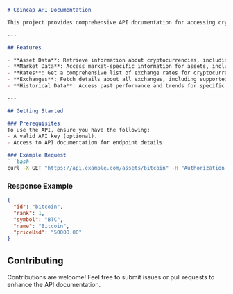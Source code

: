```markdown
# Coincap API Documentation

This project provides comprehensive API documentation for accessing cryptocurrency and market-related data. It is designed for developers who want to integrate crypto features such as asset details, rates, exchanges, and historical data into their applications.

---

## Features

- **Asset Data**: Retrieve information about cryptocurrencies, including prices, market cap, and supply.
- **Market Data**: Access market-specific information for assets, including exchange details and trading volumes.
- **Rates**: Get a comprehensive list of exchange rates for cryptocurrencies and fiat currencies.
- **Exchanges**: Fetch details about all exchanges, including supported assets and trading pairs.
- **Historical Data**: Access past performance and trends for specific assets.

---

## Getting Started

### Prerequisites
To use the API, ensure you have the following:
- A valid API key (optional).
- Access to API documentation for endpoint details.

### Example Request
```bash
curl -X GET "https://api.example.com/assets/bitcoin" -H "Authorization: Bearer YOUR_API_KEY"
```

### Response Example
```json
{
  "id": "bitcoin",
  "rank": 1,
  "symbol": "BTC",
  "name": "Bitcoin",
  "priceUsd": "50000.00"
}
```

## Contributing

Contributions are welcome! Feel free to submit issues or pull requests to enhance the API documentation.
